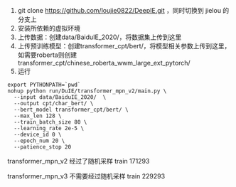 1. git clone https://github.com/loujie0822/DeepIE.git ，同时切换到 jielou 的分支上
2. 安装所依赖的虚拟环境
3. 上传数据：创建data/BaiduIE_2020/，将数据集上传到这里
4. 上传预训练模型：创建transformer_cpt/bert/，将模型相关参数上传到这里，如需要roberta则创建transformer_cpt/chinese_roberta_wwm_large_ext_pytorch/ 
5. 运行

```
export PYTHONPATH=`pwd`
nohup python run/DuIE/transformer_mpn_v2/main.py \
  --input data/BaiduIE_2020/  \
  --output cpt/char_bert/ \
  --bert_model transformer_cpt/bert/ \
  --max_len 128 \
  --train_batch_size 80 \
  --learning_rate 2e-5 \
  --device_id 0 \
  --epoch_num 20 \
  --patience_stop 20
```



transformer_mpn_v2    经过了随机采样 train 171293

transformer_mpn_v3    不需要经过随机采样 train 229293 



